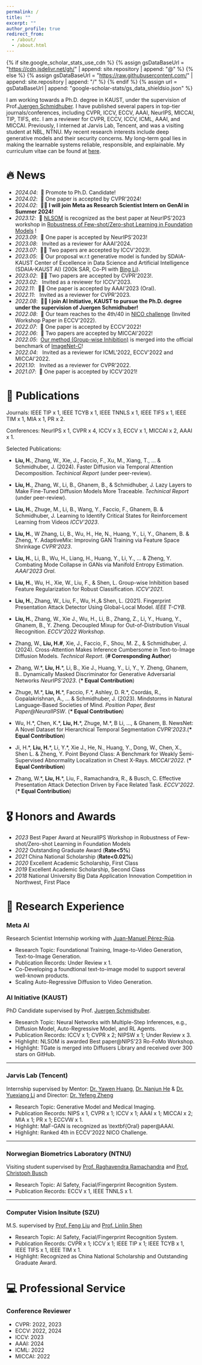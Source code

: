 ```yaml
---
permalink: /
title: ""
excerpt: ""
author_profile: true
redirect_from: 
  - /about/
  - /about.html
---
```


{% if site.google_scholar_stats_use_cdn %}
{% assign gsDataBaseUrl = "https://cdn.jsdelivr.net/gh/" | append: site.repository | append: "@" %}
{% else %}
{% assign gsDataBaseUrl = "https://raw.githubusercontent.com/" | append: site.repository | append: "/" %}
{% endif %}
{% assign url = gsDataBaseUrl | append: "google-scholar-stats/gs_data_shieldsio.json" %}

<span class='anchor' id='about-me'></span>

I am working towards a Ph.D. degree in KAUST, under the supervision of Prof.[Juergen Schmidhuber](https://scholar.google.com/citations?user=gLnCTgIAAAAJ&hl=en). I have published several papers in top-tier journals/conferences, including CVPR, ICCV, ECCV, AAAI, NeurIPS, MICCAI, TIP, TIFS, etc. I am a reviewer for CVPR, ECCV, ICCV, ICML, AAAI, and MICCAI. Previously, I interned at Jarvis Lab, Tencent, and was a visiting student at NBL, NTNU. My recent research interests include deep generative models and their security concerns. My long-term goal lies in making the learnable systems reliable, responsible, and explainable. My curriculum vitae can be found at [here](./haozheliu.pdf).


# 🔥 News
- *2024.04*: &nbsp;🎉 Promote to Ph.D. Candidate!
- *2024.02*: &nbsp;🎉 One paper is accepted by CVPR'2024!
- *2024.02*: &nbsp;🎉🎉 **I will join Meta as Research Scientist Intern on GenAI in Summer 2024!**
- *2023.12*: &nbsp;🎉 [NLSOM](https://arxiv.org/pdf/2305.17066.pdf) is recognized as the best paper at NeurIPS'2023 workshop in [Robustness of Few-shot/Zero-shot Learning in Foundation Models](https://neurips.cc/virtual/2023/workshop/66517) !
- *2023.09*: &nbsp;🎉 One paper is accepted by NeurIPS'2023!
- *2023.08*: &nbsp; Invited as a reviewer for AAAI'2024.
- *2023.07*: &nbsp;🎉🎉 Two papers are accepted by ICCV'2023!.
- *2023.05*: &nbsp;🎉 Our proposal w.r.t generative model is funded by SDAIA-KAUST Center of Excellence in Data Science and Artificial Intelligence (SDAIA-KAUST AI) (200k SAR, Co-PI with [Bing Li](https://scholar.google.com/citations?user=xBiftlUAAAAJ&hl=en)).
- *2023.02*: &nbsp;🎉🎉 Two papers are accepted by CVPR'2023!.
- *2023.02*: &nbsp; Invited as a reviewer for ICCV'2023.
- *2022.11*: &nbsp;🎉🎉 One paper is accepted by AAAI'2023 (Oral).
- *2022.11*: &nbsp; Invited as a reviewer for CVPR'2023.
- *2022.08*: &nbsp;🎉🎉 **I join AI Initiative, KAUST to pursue the Ph.D. degree under the supervision of Juergen Schmidhuber!**
- *2022.08*: &nbsp;🎉 Our team reaches to the 4th/40 in [NICO challenge](https://nicochallenge.com/) (Invited Workshop Paper in ECCV'2022).
- *2022.07*: &nbsp;🎉 One paper is accepted by ECCV'2022! 
- *2022.06*: &nbsp;🎉 Two papers are accepted by MICCAI'2022!
- *2022.05*: &nbsp;[Our method (Group-wise Inhibition)](https://github.com/LinusWu/TENET_Training) is merged into the official benchmark of [ImageNet-C](https://github.com/hendrycks/robustness)!  
- *2022.04*: &nbsp; Invited as a reviewer for ICML'2022, ECCV'2022 and MICCAI'2022.  
- *2021.10*: &nbsp; Invited as a reviewer for CVPR'2022.
- *2021.07*: &nbsp;🎉 One paper is accepted by ICCV'2021!

# 📝 Publications 

Journals: IEEE TIP x 1, IEEE TCYB x 1, IEEE TNNLS x 1, IEEE TIFS x 1, IEEE TIM x 1, MIA x 1, PR x 2.

Conferences: NeurIPS x 1, CVPR x 4, ICCV x 3, ECCV x 1, MICCAI x 2, AAAI x 1.


Selected Publications:
- **Liu, H.**, Zhang, W., Xie, J., Faccio, F., Xu, M., Xiang, T., ... & Schmidhuber, J. (2024). Faster Diffusion via Temporal Attention Decomposition. _Techinical Report_ (under peer-review).

- **Liu, H.**, Zhang, W., Li, B., Ghanem, B., & Schmidhuber, J. Lazy Layers to Make Fine-Tuned Diffusion Models More Traceable. _Techinical Report_ (under peer-review).

- **Liu, H.**, Zhuge, M., Li, B., Wang, Y., Faccio, F., Ghanem, B. & Schmidhuber, J. Learning to Identify Critical States for Reinforcement Learning from Videos _ICCV'2023_.

- **Liu, H.**, W Zhang, Li, B., Wu, H., He, N., Huang, Y., Li, Y., Ghanem, B. & Zheng, Y. AdaptiveMix: Improving GAN Training via Feature Space Shrinkage _CVPR'2023_.

- **Liu, H.**, Li, B., Wu, H., Liang, H., Huang, Y., Li, Y., ... & Zheng, Y. Combating Mode Collapse in GANs via Manifold Entropy Estimation.  _AAAI'2023 Oral_.

- **Liu, H.**, Wu, H., Xie, W., Liu, F., & Shen, L. Group-wise Inhibition based Feature Regularization for Robust Classification. _ICCV'2021_.

- **Liu, H.**, Zhang, W., Liu, F., Wu, H.,& Shen, L. (2021). Fingerprint Presentation Attack Detector Using Global-Local Model. _IEEE T-CYB_.

- **Liu, H.**, Zhang, W., Xie J., Wu, H., Li, B., Zhang, Z., Li, Y., Huang, Y., Ghanem, B., Y. Zheng. Decoupled Mixup for Out-of-Distribution Visual Recognition. _ECCV’2022 Workshop_. 

- Zhang, W., **Liu, H.#**, Xie, J., Faccio, F., Shou, M. Z., & Schmidhuber, J. (2024). Cross-Attention Makes Inference Cumbersome in Text-to-Image Diffusion Models. _Technical Report_. (**\# Corresponding Author**)

- Zhang, W.\*, **Liu, H.**\*, Li, B., Xie J., Huang, Y., Li, Y., Y. Zheng, Ghanem, B.. Dynamically Masked Discriminator for Generative Adversarial Networks _NeurIPS’2023_. (**\* Equal Contribution**)

- Zhuge, M.\*, **Liu, H.**\*, Faccio, F.\*, Ashley, D. R.\*, Csordás, R., Gopalakrishnan, A., ... & Schmidhuber, J. (2023). Mindstorms in Natural Language-Based Societies of Mind. _Position Paper, Best Paper@NeuralIPSW_. (**\* Equal Contribution**)

- Wu, H.\*, Chen, K.\*, **Liu, H.**\*, Zhuge, M.\*, B Li, ..., & Ghanem, B. NewsNet: A Novel Dataset for Hierarchical Temporal Segmentation _CVPR'2023_.(**\* Equal Contribution**)

- Ji, H.\*, **Liu, H.**\*, Li, Y.\*, Xie J., He, N., Huang, Y., Dong, W., Chen, X., Shen L. & Zheng, Y. Point Beyond Class: A Benchmark for Weakly Semi-Supervised Abnormality Localization in Chest X-Rays.  _MICCAI'2022_. (**\* Equal Contribution**)

- Zhang, W.\*, **Liu, H.**\*, Liu, F., Ramachandra, R., & Busch, C. Effective Presentation Attack Detection Driven by Face Related Task. _ECCV'2022_.(**\* Equal Contribution**)

# 🎖 Honors and Awards
- *2023* Best Paper Award at NeuralIPS Workshop in Robustness of Few-shot/Zero-shot Learning in Foundation Models
- *2022* Outstanding Graduate Award (**Rate<5%**)
- *2021* China National Scholarship (**Rate<0.02%**)
- *2020* Excellent Academic Scholarship, First Class 
- *2019* Excellent Academic Scholarship, Second Class 
- *2018* National University Big Data Application Innovation Competition in Northwest, First Place

# 📖 Research Experience

### Meta AI 
 Research Scientist Internship working with [Juan-Manuel Pérez-Rúa](https://scholar.google.com/citations?user=Vbvimu4AAAAJ&hl=en). 
 
- Research Topic: Foundational Training, Image-to-Video Generation, Text-to-Image Generation.
- Publication Records: Under Review x 1.
- Co-Developing a foundtional text-to-image model to support several well-known products.
- Scaling Auto-Regressive Diffusion to Video Generation.

### AI Initiative (KAUST) 
 PhD Candidate supervised by Prof. [Juergen Schmidhuber](https://scholar.google.com/citations?user=gLnCTgIAAAAJ&hl=en).

- Research Topic: Neural Networks with Multiple-Step Inferences, e.g., Diffusion Model, Auto-Regressive Model, and  RL Agents.
- Publication Records: ICCV x 1; CVPR x 2; NIPSW x 1;  Under Review x 3.
- Highlight: NLSOM is awarded Best paper@NIPS'23 Ro-FoMo Workshop.
- Highlight: TGate is merged into Diffusers Library and received over 300 stars on GitHub.

---

### Jarvis Lab (Tencent) 
Internship supervised by Mentor: [Dr. Yawen Huang](https://yawen-hwang.github.io/), [Dr. Nanjun He](https://scholar.google.ch/citations?user=w3iS1G0AAAAJ&hl=en) & [Dr. Yuexiang Li](https://scholar.google.com/citations?user=WsKu4EMAAAAJ&hl=en) and Director: [Dr. Yefeng Zheng](https://scholar.google.ch/citations?user=vAIECxgAAAAJ&hl=en) 
  
- Research Topic: Generative Model and Medical Imaging.
- Publication Records: NIPS x 1, CVPR x 1; ICCV x 1; AAAI x 1; MICCAI x 2; MIA x 1; PR x 1; ECCVW x 1. 
- Highlight: MaF-GAN is recognized as \textbf{Oral} paper@AAAI.
- Highlight: Ranked 4th in ECCV'2022 NICO Challenge.

---

### Norwegian Biometrics Laboratory (NTNU)
Visiting student supervised by  [Prof. Raghavendra Ramachandra](https://scholar.google.com/citations?user=OIYIrmIAAAAJ&hl=en) and [Prof. Christoph Busch](https://scholar.google.com/citations?user=qsopcXIAAAAJ&hl=en)

- Research Topic: AI Safety, Facial/Fingerprint Recognition System.
- Publication Records: ECCV x 1, IEEE TNNLS x 1.

---

### Computer Vision Insitute (SZU)
M.S. supervised by [Prof. Feng Liu](https://scholar.google.com/citations?hl=zh-CN&user=45uLWocAAAAJ) and [Prof. Linlin Shen](https://scholar.google.com/citations?hl=zh-CN&user=AZ_y9HgAAAAJ)
- Research Topic: AI Safety, Facial/Fingerprint Recognition System.
- Publication Records: CVPR x 1; ICCV x 1; IEEE TIP x 1; IEEE TCYB x 1, IEEE TIFS x 1, IEEE TIM x 1.
- Highlight: Recognized as China National Scholarship and Outstanding Graduate Award.

# 💻 Professional Service

### Conference Reviewer 
- CVPR: 2022, 2023
- ECCV: 2022, 2024
- ICCV: 2023
- AAAI: 2024
- ICML: 2022
- MICCAI: 2022
